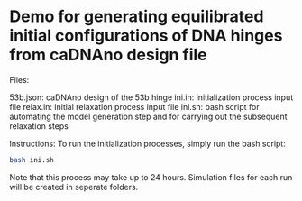 # Demo for generating equilibrated initial configurations of DNA hinges from caDNAno design file

Files:

53b.json: caDNAno design of the 53b hinge 
ini.in: initialization process input file
relax.in: initial relaxation process input file
ini.sh: bash script for automating the model generation step and for carrying out the subsequent relaxation steps

Instructions:
To run the initialization processes, simply run the bash script:
```bash
bash ini.sh
```
Note that this process may take up to 24 hours.
Simulation files for each run will be created in seperate folders.
